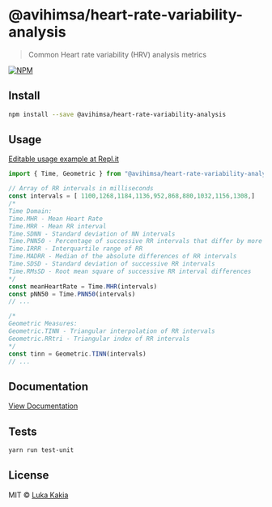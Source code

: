# @avihimsa/heart-rate-variability-analysis

> Common Heart rate variability (HRV) analysis metrics


[![NPM](https://img.shields.io/npm/v/@avihimsa/heart-rate-variability-analysis.svg)](https://www.npmjs.com/package/@avihimsa/heart-rate-variability-analysis)

## Install
```bash
npm install --save @avihimsa/heart-rate-variability-analysis
```

## Usage
[Editable usage example at Repl.it](https://repl.it/@lilonga/avihimsaheart-rate-variability-analysis)

```javascript
import { Time, Geometric } from "@avihimsa/heart-rate-variability-analysis"

// Array of RR intervals in milliseconds
const intervals = [	1100,1268,1184,1136,952,868,880,1032,1156,1308,]
/*
Time Domain:
Time.MHR - Mean Heart Rate
Time.MRR - Mean RR interval
Time.SDNN - Standard deviation of NN intervals
Time.PNN50 - Percentage of successive RR intervals that differ by more than 50 ms
Time.IRRR - Interquartile range of RR
Time.MADRR - Median of the absolute differences of RR intervals
Time.SDSD - Standard deviation of successive RR intervals
Time.RMsSD - Root mean square of successive RR interval differences
*/
const meanHeartRate = Time.MHR(intervals)
const pNN50 = Time.PNN50(intervals)
// ...

/*
Geometric Measures:
Geometric.TINN - Triangular interpolation of RR intervals
Geometric.RRtri - Triangular index of RR intervals
*/
const tinn = Geometric.TINN(intervals)
// ...
```

## Documentation
[View Documentation](https://heart-rate-variability-analysis-docs.lilo.now.sh/)

## Tests
```bash
yarn run test-unit
```

## License

MIT © [Luka Kakia](https://github.com/manguluka)
